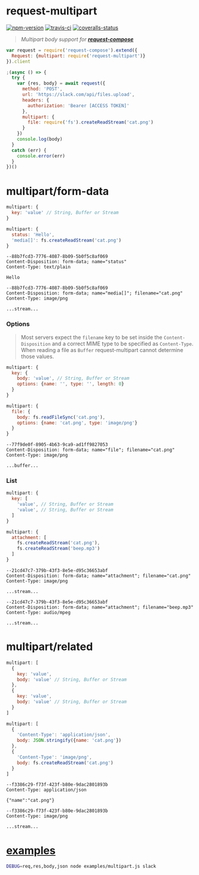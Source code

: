 
# request-multipart

[![npm-version]][npm] [![travis-ci]][travis] [![coveralls-status]][coveralls]

> _Multipart body support for **[request-compose]**_

```js
var request = require('request-compose').extend({
  Request: {multipart: require('request-multipart')}
}).client

;(async () => {
  try {
    var {res, body} = await request({
      method: 'POST',
      url: 'https://slack.com/api/files.upload',
      headers: {
        authorization: 'Bearer [ACCESS TOKEN]'
      },
      multipart: {
        file: require('fs').createReadStream('cat.png')
      }
    })
    console.log(body)
  }
  catch (err) {
    console.error(err)
  }
})()
```

# multipart/form-data

```js
multipart: {
  key: 'value' // String, Buffer or Stream
}
```

```js
multipart: {
  status: 'Hello',
  'media[]': fs.createReadStream('cat.png')
}
```

```
--88b7fcd3-7776-4087-8b09-5b0f5c8af069
Content-Disposition: form-data; name="status"
Content-Type: text/plain

Hello

--88b7fcd3-7776-4087-8b09-5b0f5c8af069
Content-Disposition: form-data; name="media[]"; filename="cat.png"
Content-Type: image/png

...stream...
```

### Options

> Most servers expect the `filename` key to be set inside the `Content-Disposition` and a correct MIME type to be specified as `Content-Type`. When reading a file as `Buffer` request-multipart cannot determine those values.

```js
multipart: {
  key: {
    body: 'value', // String, Buffer or Stream
    options: {name: '', type: '', length: 0}
  }
}
```

```js
multipart: {
  file: {
    body: fs.readFileSync('cat.png'),
    options: {name: 'cat.png', type: 'image/png'}
  }
}
```

```
--77f9de0f-8905-4b63-9ca9-ad1ff9827053
Content-Disposition: form-data; name="file"; filename="cat.png"
Content-Type: image/png

...buffer...
```

### List

```js
multipart: {
  key: [
    'value', // String, Buffer or Stream
    'value', // String, Buffer or Stream
  ]
}
```

```js
multipart: {
  attachment: [
    fs.createReadStream('cat.png'),
    fs.createReadStream('beep.mp3')
  ]
}
```

```
--21cd47c7-379b-43f3-8e5e-d95c36653abf
Content-Disposition: form-data; name="attachment"; filename="cat.png"
Content-Type: image/png

...stream...

--21cd47c7-379b-43f3-8e5e-d95c36653abf
Content-Disposition: form-data; name="attachment"; filename="beep.mp3"
Content-Type: audio/mpeg

...stream...
```

# multipart/related

```js
multipart: [
  {
    key: 'value',
    body: 'value' // String, Buffer or Stream
  },
  {
    key: 'value',
    body: 'value' // String, Buffer or Stream
  }
]
```

```js
multipart: [
  {
    'Content-Type': 'application/json',
    body: JSON.stringify({name: 'cat.png'})
  },
  {
    'Content-Type': 'image/png',
    body: fs.createReadStream('cat.png')
  }
]
```

```
--f3386c29-f73f-423f-b80e-9dac2801893b
Content-Type: application/json

{"name":"cat.png"}

--f3386c29-f73f-423f-b80e-9dac2801893b
Content-Type: image/png

...stream...
```

# [examples]

```bash
DEBUG=req,res,body,json node examples/multipart.js slack
```

  [npm-version]: https://img.shields.io/npm/v/request-multipart.svg?style=flat-square (NPM Package Version)
  [travis-ci]: https://img.shields.io/travis/simov/request-multipart/master.svg?style=flat-square (Build Status - Travis CI)
  [coveralls-status]: https://img.shields.io/coveralls/simov/request-multipart.svg?style=flat-square (Test Coverage - Coveralls)

  [npm]: https://www.npmjs.com/package/request-multipart
  [travis]: https://travis-ci.org/simov/request-multipart
  [coveralls]: https://coveralls.io/github/simov/request-multipart

  [request-compose]: https://www.npmjs.com/package/request-compose
  [examples]: https://github.com/simov/request-multipart/blob/master/examples/multipart.js
